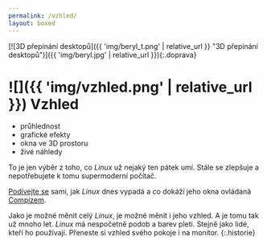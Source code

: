 ```yaml
---
permalink: /vzhled/
layout: boxed
---
```

[![3D přepínání desktopů]({{ 'img/beryl_t.png' | relative_url }} "3D přepínání desktopů")]({{ 'img/beryl.jpg' | relative_url }}){:.doprava}

# ![]({{ 'img/vzhled.png' | relative_url }}) Vzhled

- průhlednost
- grafické efekty
- okna ve 3D prostoru
- živé náhledy

To je jen výběr z toho, co *Linux* už nejaký ten pátek umí. Stále se zlepšuje a nepotřebujete k tomu supermoderní počítač.

[Podívejte se](http://youtube.com/results?search_query=xgl+OR+aiglx&search=Search) sami, jak *Linux* dnes vypadá a co dokáží jeho okna ovládaná [Compizem](http://www.compiz.org/).

Jako je možné měnit celý *Linux*, je možné měnit i jeho vzhled. A je tomu tak už mnoho let. *Linux* má nespočetně podob a barev pleti. Stejně jako lidé, kteří ho používají. Přeneste si vzhled svého pokoje i na monitor.
{:.historie}
